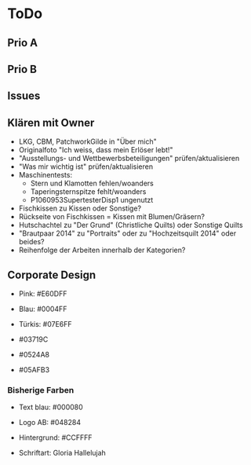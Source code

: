 # ToDo

## Prio A

## Prio B

## Issues

## Klären mit Owner

- LKG, CBM, PatchworkGilde in "Über mich"
- Originalfoto "Ich weiss, dass mein Erlöser lebt!"
- "Ausstellungs- und Wettbewerbsbeteiligungen" prüfen/aktualisieren
- "Was mir wichtig ist" prüfen/aktualisieren
- Maschinentests:
  - Stern und Klamotten fehlen/woanders
  - Taperingsternspitze fehlt/woanders
  - P1060953SupertesterDisp1 ungenutzt
- Fischkissen zu Kissen oder Sonstige?
- Rückseite von Fischkissen = Kissen mit Blumen/Gräsern?
- Hutschachtel zu "Der Grund" (Christliche Quilts) oder Sonstige Quilts
- "Brautpaar 2014" zu "Portraits" oder zu "Hochzeitsquilt 2014" oder beides?
- Reihenfolge der Arbeiten innerhalb der Kategorien?

## Corporate Design

- Pink: #E60DFF
- Blau: #0004FF
- Türkis: #07E6FF

- #03719C
- #0524A8
- #05AFB3

### Bisherige Farben

- Text blau: #000080
- Logo AB: #048284
- Hintergrund: #CCFFFF

- Schriftart: Gloria Hallelujah
